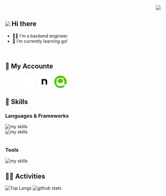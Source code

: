 <!-- 1. GitHub usernameを変更 -->
<div align="right">
  <img src="https://komarev.com/ghpvc/?username=username" />
</div>


<!-- 2. プロフィールや連絡先を変更 -->
## <img src="https://media.giphy.com/media/hvRJCLFzcasrR4ia7z/giphy.gif" width="28"> Hi there

- 🧑‍💻 I'm a backend engineer.
- 🌱 I’m currently learning go!
<br>

## 🔗 My Accounte

 <div align="left"  class="icons-social" style="margin-left: 10 px;">
  &nbsp; &nbsp; &nbsp; &nbsp;  &nbsp;  &nbsp; &nbsp; <a href="https://x.com/kamteyaso">
	 <img src="./image/X_logo-white.png" width="40" height="40"></a>
   &nbsp; <a href="https://note.com/brave_hosta949">
    <img src="./image/note_icon.png" width="40" height="40"></a>
   &nbsp; <a href="https://qiita.com/kamewo">
    <img src="./image/qiita-icon.png" width="40" height="40"></a>
 </div>

<!-- 3. 好きな技術スタックに変更 -->
<!-- ライトモート：theme=light, ダークモート：theme=dark -->
<!-- アイコンの選択肢一覧：https://arc.net/l/quote/zizyykfh -->
## 🌱 Skills
<h3 align="left">Languages & Frameworks</h3>
<img alt="my skills" src="https://skillicons.dev/icons?theme=dark&perline=7&i=,html,css,js,ruby" />
<br>
<img alt="my skills" src="https://skillicons.dev/icons?theme=dark&perline=7&i=,jquery,rails,sass,tailwind,nodejs" />
<br>
<br>


<h3 align="left">Tools </h3>
<img alt="my skills" src="https://skillicons.dev/icons?theme=dark&perline=7&i=,vscode,figma,docker,aws,vercel,wordpress," />


<!-- 4. GitHub usernameを変更, 2箇所 -->
<!-- ライトモート：theme=light, ダークモート：theme=vue-dark  -->
## 🏃‍♀️ Activities
<div align="left"> 
  <img alt="Top Langs" height="170px" src="https://github-readme-stats.vercel.app/api?username=kame82&theme=gotham&layout=compact" />
  <img alt="github stats" height="170px" src="https://github-readme-stats.vercel.app/api/top-langs/?username=kame82&theme=gotham&layout=compact" />
</div>


<!--
This repository is a ✨ _special_ ✨ repository because its `README.md` (this file) appears on your GitHub profile.

Here are some ideas to get you started:

- 🔭 I’m currently working on ...
- 🌱 I’m currently learning ...
- 👯 I’m looking to collaborate on ...
- 🤔 I’m looking for help with ...
- 💬 Ask me about ...
- 📫 How to reach me: ...
- 😄 Pronouns: ...
- ⚡ Fun fact: ...
-->
